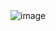 <img src="https://i.imgur.com/VEuy9mi.gif" alt="image"  />

 <!-- <img src="https://i.ibb.co/Gdy6nyV/new.gif" alt="new" width="30"/> -->
